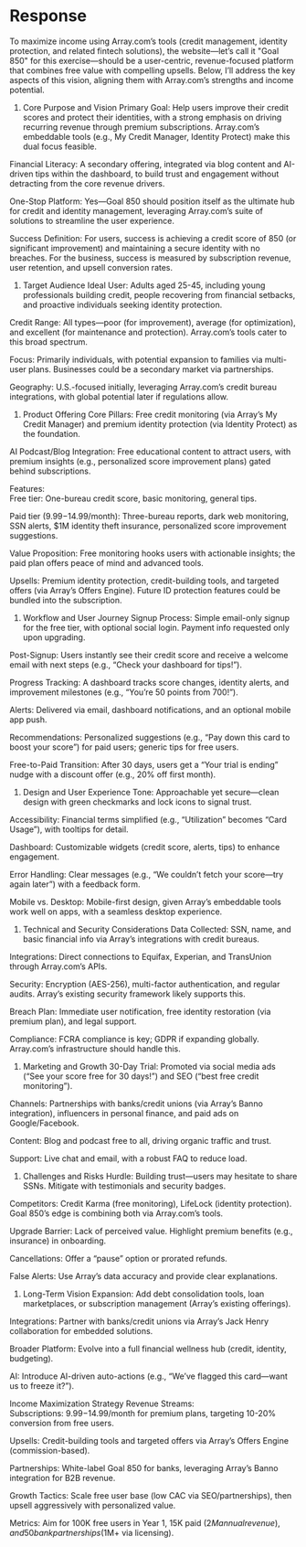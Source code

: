 # Response

To maximize income using Array.com’s tools (credit management, identity protection, and related fintech solutions), the website—let’s call it "Goal 850" for this exercise—should be a user-centric, revenue-focused platform that combines free value with compelling upsells. Below, I’ll address the key aspects of this vision, aligning them with Array.com’s strengths and income potential.

1. Core Purpose and Vision
Primary Goal: Help users improve their credit scores and protect their identities, with a strong emphasis on driving recurring revenue through premium subscriptions. Array.com’s embeddable tools (e.g., My Credit Manager, Identity Protect) make this dual focus feasible.  

Financial Literacy: A secondary offering, integrated via blog content and AI-driven tips within the dashboard, to build trust and engagement without detracting from the core revenue drivers.  

One-Stop Platform: Yes—Goal 850 should position itself as the ultimate hub for credit and identity management, leveraging Array.com’s suite of solutions to streamline the user experience.  

Success Definition: For users, success is achieving a credit score of 850 (or significant improvement) and maintaining a secure identity with no breaches. For the business, success is measured by subscription revenue, user retention, and upsell conversion rates.

1. Target Audience
Ideal User: Adults aged 25-45, including young professionals building credit, people recovering from financial setbacks, and proactive individuals seeking identity protection.  

Credit Range: All types—poor (for improvement), average (for optimization), and excellent (for maintenance and protection). Array.com’s tools cater to this broad spectrum.  

Focus: Primarily individuals, with potential expansion to families via multi-user plans. Businesses could be a secondary market via partnerships.  

Geography: U.S.-focused initially, leveraging Array.com’s credit bureau integrations, with global potential later if regulations allow.

1. Product Offering
Core Pillars: Free credit monitoring (via Array’s My Credit Manager) and premium identity protection (via Identity Protect) as the foundation.  

AI Podcast/Blog Integration: Free educational content to attract users, with premium insights (e.g., personalized score improvement plans) gated behind subscriptions.  

Features:  
Free tier: One-bureau credit score, basic monitoring, general tips.  

Paid tier ($9.99-$14.99/month): Three-bureau reports, dark web monitoring, SSN alerts, $1M identity theft insurance, personalized score improvement suggestions.

Value Proposition: Free monitoring hooks users with actionable insights; the paid plan offers peace of mind and advanced tools.  

Upsells: Premium identity protection, credit-building tools, and targeted offers (via Array’s Offers Engine). Future ID protection features could be bundled into the subscription.

1. Workflow and User Journey
Signup Process: Simple email-only signup for the free tier, with optional social login. Payment info requested only upon upgrading.  

Post-Signup: Users instantly see their credit score and receive a welcome email with next steps (e.g., “Check your dashboard for tips!”).  

Progress Tracking: A dashboard tracks score changes, identity alerts, and improvement milestones (e.g., “You’re 50 points from 700!”).  

Alerts: Delivered via email, dashboard notifications, and an optional mobile app push.  

Recommendations: Personalized suggestions (e.g., “Pay down this card to boost your score”) for paid users; generic tips for free users.  

Free-to-Paid Transition: After 30 days, users get a “Your trial is ending” nudge with a discount offer (e.g., 20% off first month).

1. Design and User Experience
Tone: Approachable yet secure—clean design with green checkmarks and lock icons to signal trust.  

Accessibility: Financial terms simplified (e.g., “Utilization” becomes “Card Usage”), with tooltips for detail.  

Dashboard: Customizable widgets (credit score, alerts, tips) to enhance engagement.  

Error Handling: Clear messages (e.g., “We couldn’t fetch your score—try again later”) with a feedback form.  

Mobile vs. Desktop: Mobile-first design, given Array’s embeddable tools work well on apps, with a seamless desktop experience.

1. Technical and Security Considerations
Data Collected: SSN, name, and basic financial info via Array’s integrations with credit bureaus.  

Integrations: Direct connections to Equifax, Experian, and TransUnion through Array.com’s APIs.  

Security: Encryption (AES-256), multi-factor authentication, and regular audits. Array’s existing security framework likely supports this.  

Breach Plan: Immediate user notification, free identity restoration (via premium plan), and legal support.  

Compliance: FCRA compliance is key; GDPR if expanding globally. Array.com’s infrastructure should handle this.

1. Marketing and Growth
30-Day Trial: Promoted via social media ads (“See your score free for 30 days!”) and SEO (“best free credit monitoring”).  

Channels: Partnerships with banks/credit unions (via Array’s Banno integration), influencers in personal finance, and paid ads on Google/Facebook.  

Content: Blog and podcast free to all, driving organic traffic and trust.  

Support: Live chat and email, with a robust FAQ to reduce load.

1. Challenges and Risks
Hurdle: Building trust—users may hesitate to share SSNs. Mitigate with testimonials and security badges.  

Competitors: Credit Karma (free monitoring), LifeLock (identity protection). Goal 850’s edge is combining both via Array.com’s tools.  

Upgrade Barrier: Lack of perceived value. Highlight premium benefits (e.g., insurance) in onboarding.  

Cancellations: Offer a “pause” option or prorated refunds.  

False Alerts: Use Array’s data accuracy and provide clear explanations.

1. Long-Term Vision
Expansion: Add debt consolidation tools, loan marketplaces, or subscription management (Array’s existing offerings).  

Integrations: Partner with banks/credit unions via Array’s Jack Henry collaboration for embedded solutions.  

Broader Platform: Evolve into a full financial wellness hub (credit, identity, budgeting).  

AI: Introduce AI-driven auto-actions (e.g., “We’ve flagged this card—want us to freeze it?”).

Income Maximization Strategy
Revenue Streams:  
Subscriptions: $9.99-$14.99/month for premium plans, targeting 10-20% conversion from free users.  

Upsells: Credit-building tools and targeted offers via Array’s Offers Engine (commission-based).  

Partnerships: White-label Goal 850 for banks, leveraging Array’s Banno integration for B2B revenue.

Growth Tactics: Scale free user base (low CAC via SEO/partnerships), then upsell aggressively with personalized value.  

Metrics: Aim for 100K free users in Year 1, 15K paid ($2M annual revenue), and 50 bank partnerships ($1M+ via licensing).
